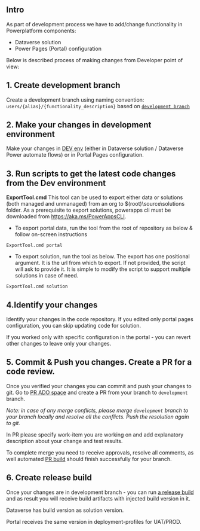 ## Intro
As part of development process we have to add/change functionality in Powerplatform components:
 - Dataverse solution
 - Power Pages (Portal) configuration

Below is described process of making changes from Developer point of view:

## 1. Create development branch
 
Create a development branch using naming convention: ```users/{alias}/{functionality_description}``` based on [```development branch```](https://dev.azure.com/PRIMES-DevOps/PRIMES%20%E2%80%93%20Self%20Services/_git/PRIMES-Self-Services?version=GBdevelopment&_a=contents)

## 2. Make your changes in development environment 

Make your changes in [DEV env](https://dev.azure.com/PRIMES-DevOps/PRIMES%20%E2%80%93%20Self%20Services/_wiki/wikis/PRIMES-%E2%80%93-Self-Services.wiki/902/PRIMES-Self-Onboarding-Wiki) (either in Dataverse solution / Dataverse Power automate flows)  or in Portal Pages configuration.

## 3. Run  scripts to get the latest code changes from the Dev environment

**ExportTool.cmd**
This tool can be used to export either data or solutions (both managed and unmanaged) from an org to $(root)\source\solutions folder. 
As a prerequisite to export solutions, powerapps cli must be downloaded from  https://aka.ms/PowerAppsCLI. 
* To export portal data, run the tool from the root of repository as below & follow on-screen instructions
```
ExportTool.cmd portal
```
* To export solution, run the tool as below. The export has one positional argument. It is the url from which to export. If not provided, the script will ask to provide it. It is simple to modify the script to support multiple solutions in case of need.
```
ExportTool.cmd solution
```  

## 4.Identify your changes

Identify your changes in the code repository. If you edited only portal pages configuration, you can skip updating code for solution.

If you worked only with specific configuration in the portal - you can revert other changes to leave only your changes.

## 5. Commit & Push you changes. Create a PR for a code review.

Once you verified your changes you can commit and push your changes to git. Go to [PR ADO space](https://dev.azure.com/PRIMES-DevOps/PRIMES%20%E2%80%93%20Self%20Services/_git/PRIMES-Self-Services/pullrequests?_a=mine) and create a PR from your branch to ```development``` branch. 

*Note: in case of any merge conflicts, please merge ```development``` branch to your branch locally and resolve all the conflicts. Push the resolution again to git.*

 
In PR please specify work-item you are working on and add explanatory description about your change and test results.

To complete merge you need to receive approvals, resolve all comments,  as well automated [PR build](https://dev.azure.com/PRIMES-DevOps/PRIMES%20%E2%80%93%20Self%20Services/_build?definitionId=106) should finish successfully for your branch.

## 6. Create release build

Once your changes are in development branch - you can run [a release build](https://dev.azure.com/PRIMES-DevOps/PRIMES%20%E2%80%93%20Self%20Services/_build?definitionId=108) and as result you will receive build artifacts with injected build version in it.

Dataverse has build version as solution version.

Portal receives the same version in deployment-profiles for UAT/PROD.  
